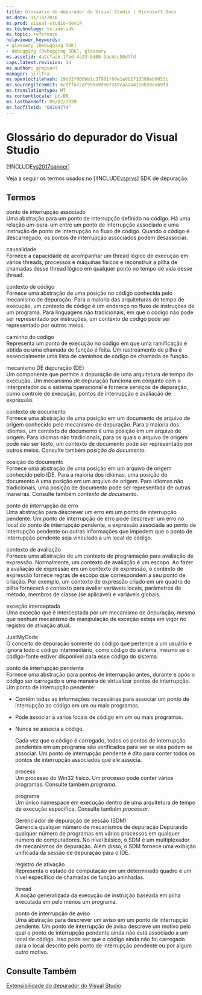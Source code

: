 ```yaml
---
title: Glossário do depurador do Visual Studio | Microsoft Docs
ms.date: 11/15/2016
ms.prod: visual-studio-dev14
ms.technology: vs-ide-sdk
ms.topic: reference
helpviewer_keywords:
- glossary [Debugging SDK]
- debugging [Debugging SDK], glossary
ms.assetid: 4a2cfaab-1fbd-4a23-bd00-9ac4cc50d7fd
caps.latest.revision: 14
ms.author: gregvanl
manager: jillfra
ms.openlocfilehash: 19d82f006bb1c37981f60e1a0b2710588eb0053c
ms.sourcegitcommit: 6cfffa72af599a9d667249caaaa411bb28ea69fd
ms.translationtype: MT
ms.contentlocale: pt-BR
ms.lasthandoff: 09/02/2020
ms.locfileid: "68204774"
---
```

# <a name="visual-studio-debugger-glossary"></a>Glossário do depurador do Visual Studio
[!INCLUDE[vs2017banner](../../../includes/vs2017banner.md)]

Veja a seguir os termos usados no [!INCLUDE[vsprvs](../../../includes/vsprvs-md.md)] SDK de depuração.  
  
## <a name="terms"></a>Termos  
 ponto de interrupção associado  
 Uma abstração para um ponto de interrupção definido no código. Há uma relação um-para-um entre um ponto de interrupção associado e uma instrução de ponto de interrupção no fluxo de código. Quando o código é descarregado, os pontos de interrupção associados podem desassociar.  
  
 causalidade  
 Fornece a capacidade de acompanhar um thread lógico de execução em vários threads, processos e máquinas físicos e reconstruir a pilha de chamadas desse thread lógico em qualquer ponto no tempo de vida desse thread.  
  
 contexto de código  
 Fornece uma abstração de uma posição no código conhecida pelo mecanismo de depuração. Para a maioria das arquiteturas de tempo de execução, um contexto de código é um endereço no fluxo de instruções de um programa. Para linguagens não tradicionais, em que o código não pode ser representado por instruções, um contexto de código pode ser representado por outros meios.  
  
 caminho do código  
 Representa um ponto de execução no código em que uma ramificação é obtida ou uma chamada de função é feita. Um rastreamento de pilha é essencialmente uma lista de caminhos de código de chamada de função.  
  
 mecanismo DE depuração (DE)  
 Um componente que permite a depuração de uma arquitetura de tempo de execução. Um mecanismo de depuração funciona em conjunto com o interpretador ou o sistema operacional e fornece serviços de depuração, como controle de execução, pontos de interrupção e avaliação de expressão.  
  
 contexto de documento  
 Fornece uma abstração de uma posição em um documento de arquivo de origem conhecido pelo mecanismo de depuração. Para a maioria dos idiomas, um contexto de documento é uma posição em um arquivo de origem. Para idiomas não tradicionais, para os quais o arquivo de origem pode não ser texto, um contexto de documento pode ser representado por outros meios. Consulte também *posição do documento*.  
  
 posição do documento  
 Fornece uma abstração de uma posição em um arquivo de origem conhecido pelo IDE. Para a maioria dos idiomas, uma posição de documento é uma posição em um arquivo de origem. Para idiomas não tradicionais, uma posição de documento pode ser representada de outras maneiras. Consulte também *contexto de documento*.  
  
 ponto de interrupção de erro  
 Uma abstração para descrever um erro em um ponto de interrupção pendente. Um ponto de interrupção de erro pode descrever um erro no local do ponto de interrupção pendente, a expressão associada ao ponto de interrupção pendente ou outras informações que impedem que o ponto de interrupção pendente seja vinculado a um local de código.  
  
 contexto de avaliação  
 Fornece uma abstração de um contexto de programação para avaliação de expressão. Normalmente, um contexto de avaliação é um escopo. Ao fazer a avaliação de expressão em um contexto de expressão, o contexto de expressão fornece regras de escopo que correspondem a seu ponto de criação. Por exemplo, um contexto de expressão criado em um quadro de pilha fornecerá o contexto para avaliar variáveis locais, parâmetros de método, membros de classe (se aplicável) e variáveis globais.  
  
 exceção interceptada  
 Uma exceção que é interceptada por um mecanismo de depuração, mesmo que nenhum mecanismo de manipulação de exceção esteja em vigor no registro de ativação atual.  
  
 JustMyCode  
 O conceito de depuração somente do código que pertence a um usuário e ignora todo o código intermediário, como código do sistema, mesmo se o código-fonte estiver disponível para esse código do sistema.  
  
 ponto de interrupção pendente  
 Fornece uma abstração para pontos de interrupção antes, durante e após o código ser carregado e uma maneira de virtualizar pontos de interrupção. Um ponto de interrupção pendente:  
  
- Contém todas as informações necessárias para associar um ponto de interrupção ao código em um ou mais programas.  
  
- Pode associar a vários locais de código em um ou mais programas.  
  
- Nunca se associa a código.  
  
  Cada vez que o código é carregado, todos os pontos de interrupção pendentes em um programa são verificados para ver se eles podem se associar. Um ponto de interrupção pendente é dito para conter todos os pontos de interrupção associados que ele associa.  
  
  process  
  Um processo do Win32 físico. Um processo pode conter vários programas. Consulte também *programa*.  
  
  programa  
  Um único namespace em execução dentro de uma arquitetura de tempo de execução específica. Consulte também *processar*.  
  
  Gerenciador de depuração de sessão (SDM)  
  Gerencia qualquer número de mecanismos de depuração Depurando qualquer número de programas em vários processos em qualquer número de computadores. No nível básico, o SDM é um multiplexador de mecanismos de depuração. Além disso, o SDM fornece uma exibição unificada da sessão de depuração para o IDE.  
  
  registro de ativação  
  Representa o estado de computação em um determinado quadro e um nível específico de chamadas de função aninhadas.  
  
  thread  
  A noção generalizada da execução de instrução baseada em pilha executada em pelo menos um programa.  
  
  ponto de interrupção de aviso  
  Uma abstração para descrever um aviso em um ponto de interrupção pendente. Um ponto de interrupção de aviso descreve um motivo pelo qual o ponto de interrupção pendente ainda não está associado a um local de código. Isso pode ser que o código ainda não foi carregado para o local descrito pelo ponto de interrupção pendente ou por algum outro motivo.  
  
## <a name="see-also"></a>Consulte Também  
 [Extensibilidade do depurador do Visual Studio](../../../extensibility/debugger/visual-studio-debugger-extensibility.md)
